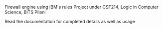 Firewall engine using IBM's rules
Project under CSF214, Logic in Computer Science, BITS Pilani

Read the documentation for completed details as well as usage

